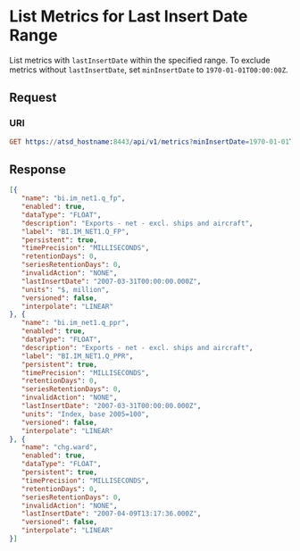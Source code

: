 # List Metrics for Last Insert Date Range

List metrics with `lastInsertDate` within the specified range. To exclude metrics without `lastInsertDate`, set `minInsertDate` to `1970-01-01T00:00:00Z`.

## Request

### URI

```elm
GET https://atsd_hostname:8443/api/v1/metrics?minInsertDate=1970-01-01T00:00:00Z&maxInsertDate=1980-01-01T00:00:00Z&limit=3
```

## Response

```json
[{
   "name": "bi.im_net1.q_fp",
   "enabled": true,
   "dataType": "FLOAT",
   "description": "Exports - net - excl. ships and aircraft",
   "label": "BI.IM_NET1.Q_FP",
   "persistent": true,
   "timePrecision": "MILLISECONDS",
   "retentionDays": 0,
   "seriesRetentionDays": 0,
   "invalidAction": "NONE",
   "lastInsertDate": "2007-03-31T00:00:00.000Z",
   "units": "$, million",
   "versioned": false,
   "interpolate": "LINEAR"
}, {
   "name": "bi.im_net1.q_ppr",
   "enabled": true,
   "dataType": "FLOAT",
   "description": "Exports - net - excl. ships and aircraft",
   "label": "BI.IM_NET1.Q_PPR",
   "persistent": true,
   "timePrecision": "MILLISECONDS",
   "retentionDays": 0,
   "seriesRetentionDays": 0,
   "invalidAction": "NONE",
   "lastInsertDate": "2007-03-31T00:00:00.000Z",
   "units": "Index, base 2005=100",
   "versioned": false,
   "interpolate": "LINEAR"
}, {
   "name": "chg.ward",
   "enabled": true,
   "dataType": "FLOAT",
   "persistent": true,
   "timePrecision": "MILLISECONDS",
   "retentionDays": 0,
   "seriesRetentionDays": 0,
   "invalidAction": "NONE",
   "lastInsertDate": "2007-04-09T13:17:36.000Z",
   "versioned": false,
   "interpolate": "LINEAR"
}]
```
